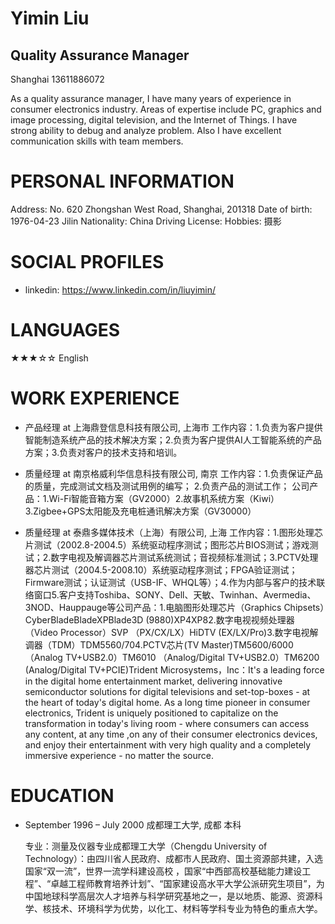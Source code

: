 # Yimin Liu
## Quality Assurance Manager

Shanghai
13611886072

As a quality assurance manager, I have many years of experience in consumer electronics industry. Areas of expertise include PC, graphics and image processing, digital television, and the Internet of Things. I have strong ability to debug and analyze problem. Also I have excellent communication skills with team members.

# PERSONAL INFORMATION
  Address: No. 620 Zhongshan West Road, Shanghai, 201318
  Date of birth: 1976-04-23 Jilin
  Nationality: China
  Driving License: 
  Hobbies: 摄影

# SOCIAL PROFILES
  * linkedin: https://www.linkedin.com/in/liuyimin/

# LANGUAGES
  ★★★☆☆ English

# WORK EXPERIENCE
  * 产品经理 at 上海鼎登信息科技有限公司, 上海市
    工作内容：1.负责为客户提供智能制造系统产品的技术解决方案；2.负责为客户提供AI人工智能系统的产品方案；3.负责对客户的技术支持和培训。

  * 质量经理 at 南京格威利华信息科技有限公司, 南京
    工作内容：1.负责保证产品的质量，完成测试文档及测试用例的编写； 2.负责产品的测试工作； 公司产品：1.Wi-Fi智能音箱方案（GV2000）2.故事机系统方案（Kiwi）3.Zigbee+GPS太阳能及充电桩通讯解决方案（GV30000）

  * 质量经理 at 泰鼎多媒体技术（上海）有限公司, 上海
    工作内容：1.图形处理芯片测试（2002.8-2004.5）系统驱动程序测试；图形芯片BIOS测试；游戏测试；2.数字电视及解调器芯片测试系统测试；音视频标准测试；3.PCTV处理器芯片测试（2004.5-2008.10）系统驱动程序测试；FPGA验证测试；Firmware测试；认证测试（USB-IF、WHQL等）；4.作为内部与客户的技术联络窗口5.客户支持Toshiba、SONY、Dell、天敏、Twinhan、Avermedia、3NOD、Hauppauge等公司产品：1.电脑图形处理芯片（Graphics Chipsets）CyberBladeBladeXPBlade3D (9880)XP4XP82.数字电视视频处理器（Video Processor）SVP （PX/CX/LX）HiDTV (EX/LX/Pro)3.数字电视解调器（TDM）TDM5560/704.PCTV芯片(TV Master)TM5600/6000 （Analog TV+USB2.0）TM6010 （Analog/Digital TV+USB2.0）TM6200 (Analog/Digital TV+PCIE)Trident Microsystems，Inc：It's a leading force in the digital home entertainment market, delivering innovative semiconductor solutions for digital televisions and set-top-boxes - at the heart of today's digital home. As a long time pioneer in consumer electronics, Trident is uniquely positioned to capitalize on the transformation in today's living room - where consumers can access any content, at any time ,on any of their consumer electronics devices, and enjoy their entertainment with very high quality and a completely immersive experience - no matter the source.


# EDUCATION
  * September 1996 – July 2000
    成都理工大学, 成都 本科

    专业：测量及仪器专业成都理工大学（Chengdu University of Technology）：由四川省人民政府、成都市人民政府、国土资源部共建，入选国家“双一流”，世界一流学科建设高校 ，国家“中西部高校基础能力建设工程”、“卓越工程师教育培养计划”、“国家建设高水平大学公派研究生项目”，为中国地球科学高层次人才培养与科学研究基地之一，是以地质、能源、资源科学、核技术、环境科学为优势，以化工、材料等学科专业为特色的重点大学。

